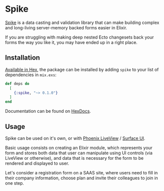 # Spike

[Spike](https://github.com/hubertlepicki/spike) is a data casting and
validation library that can make building complex and long-living
server-memory backed forms easier in Elixir.

If you are struggling with making deep nested Ecto changesets back your forms
the way you like it, you may have ended up in a right place.

## Installation

[Available in Hex](https://hex.pm/packages/spike), the package can be installed
by adding `spike` to your list of dependencies in `mix.exs`:

```elixir
def deps do
  [
    {:spike, "~> 0.1.0"}
  ]
end
```

Documentation can be found on [HexDocs](https://hexdocs.pm/spike).

## Usage

Spike can be used on it's own, or with
[Phoenix LiveView](https://github.com/phoenixframework/phoenix_live_view) /
[Surface UI](https://surface-ui.org/).

Basic usage consists on creating an Elixir module, which represents your form
and stores both data that user can manipulate using UI controls (via LiveView
or otherwise), and data that is necessary for the form to be rendered and
displayed to user.

Let's consider a registration form on a SAAS site, where users need to fill in
their company information, choose plan and invite their colleagues to join in
one step.
